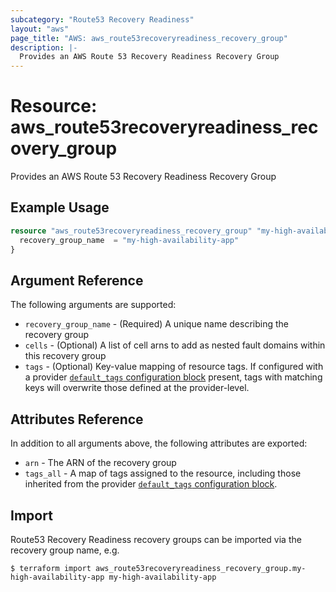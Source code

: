 ```yaml
---
subcategory: "Route53 Recovery Readiness"
layout: "aws"
page_title: "AWS: aws_route53recoveryreadiness_recovery_group"
description: |-
  Provides an AWS Route 53 Recovery Readiness Recovery Group
---
```


# Resource: aws_route53recoveryreadiness_recovery_group

Provides an AWS Route 53 Recovery Readiness Recovery Group

## Example Usage

```terraform
resource "aws_route53recoveryreadiness_recovery_group" "my-high-availability-app" {
  recovery_group_name  = "my-high-availability-app"
}
```

## Argument Reference

The following arguments are supported:

* `recovery_group_name` - (Required) A unique name describing the recovery group
* `cells` - (Optional) A list of cell arns to add as nested fault domains within this recovery group
* `tags` - (Optional) Key-value mapping of resource tags. If configured with a provider [`default_tags` configuration block](/docs/providers/aws/index.html#default_tags-configuration-block) present, tags with matching keys will overwrite those defined at the provider-level.

## Attributes Reference

In addition to all arguments above, the following attributes are exported:

* `arn` - The ARN of the recovery group
* `tags_all` - A map of tags assigned to the resource, including those inherited from the provider [`default_tags` configuration block](/docs/providers/aws/index.html#default_tags-configuration-block).

## Import

Route53 Recovery Readiness recovery groups can be imported via the recovery group name, e.g.

```
$ terraform import aws_route53recoveryreadiness_recovery_group.my-high-availability-app my-high-availability-app
```
